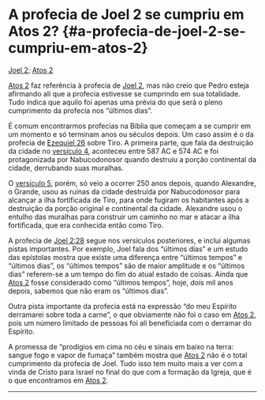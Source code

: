 # A profecia de Joel 2 se cumpriu em Atos 2? {#a-profecia-de-joel-2-se-cumpriu-em-atos-2}

[Joel 2](http://bibliaonline.com.br/acf/jl/2); [Atos 2](http://bibliaonline.com.br/acf/atos/2)

[Atos 2](http://bibliaonline.com.br/acf/atos/2) faz referência à profecia de [Joel 2](http://bibliaonline.com.br/acf/jl/2), mas não creio que Pedro esteja afirmando ali que a profecia estivesse se cumprindo em sua totalidade. Tudo indica que aquilo foi apenas uma prévia do que será o pleno cumprimento da profecia nos “últimos dias”.

É comum encontrarmos profecias na Bíblia que começam a se cumprir em um momento e só terminam anos ou séculos depois. Um caso assim é o da profecia de [Ezequiel 26](http://bibliaonline.com.br/acf/ez/26) sobre Tiro. A primeira parte, que fala da destruição da cidade no [versículo 4](http://bibliaonline.com.br/acf/ez/26/4), aconteceu entre 587 AC e 574 AC e foi protagonizada por Nabucodonosor quando destruiu a porção continental da cidade, derrubando suas muralhas.

O [versículo 5](http://bibliaonline.com.br/acf/ez/26/5), porém, só veio a ocorrer 250 anos depois, quando Alexandre, o Grande, usou as ruínas da cidade destruída por Nabucodonosor para alcançar a ilha fortificada de Tiro, para onde fugiram os habitantes após a destruição da porção original e continental da cidade. Alexandre usou o entulho das muralhas para construir um caminho no mar e atacar a ilha fortificada, que era conhecida então como Tiro.

A profecia de [Joel 2:28](http://bibliaonline.com.br/acf/jl/2/28) segue nos versículos posteriores, e inclui algumas pistas importantes. Por exemplo, Joel fala dos “últimos dias” e um estudo das epístolas mostra que existe uma diferença entre “últimos tempos” e “últimos dias”, os “últimos tempos” são de maior amplitude e os “últimos dias” referem-se a um tempo do fim do atual estado de coisas. Ainda que [Atos 2](http://bibliaonline.com.br/acf/atos/2) fosse considerado como “últimos tempos”, hoje, dois mil anos depois, sabemos que não eram os “últimos dias”.

Outra pista importante da profecia está na expressão “do meu Espírito derramarei sobre toda a carne”, o que obviamente não foi o caso em [Atos 2](http://bibliaonline.com.br/acf/atos/2), pois um número limitado de pessoas foi ali beneficiada com o derramar do Espírito.

A promessa de “prodígios em cima no céu e sinais em baixo na terra: sangue fogo e vapor de fumaça” também mostra que [Atos 2](http://bibliaonline.com.br/acf/atos/2) não é o total cumprimento da profecia de Joel. Tudo isso tem muito mais a ver com a vinda de Cristo para Israel no final do que com a formação da Igreja, que é o que encontramos em [Atos 2](http://bibliaonline.com.br/acf/atos/2).

*****